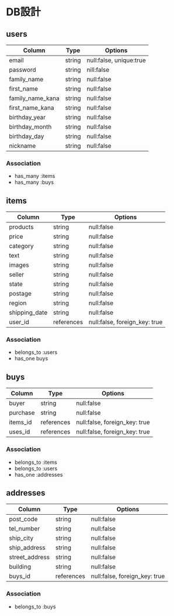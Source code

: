 # DB設計

## users

| Column             | Type       | Options                        |
| ------------------ | ------     | -----------                    |
| email              | string     | null:false, unique:true        |
| password           | string     | nill:false                     |
| family_name        | string     | null:false                     |
| first_name         | string     | null:false                     |
| family_name_kana   | string     | null:false                     |
| first_name_kana    | string     | null:false                     |  
| birthday_year      | string     | null:false                     |
| birthday_month     | string     | null:false                     |
| birthday_day       | string     | null:false                     |
| nickname           | string     | null:false                     |

### Association
- has_many :items
- has_many :buys

## items
| Column             | Type       | Options                       |
| ------------------ | ------     | -----------                   |
| products           | string     | null:false                    |
| price              | string     | null:false                    |
| category           | string     | null:false                    |
| text               | string     | null:false                    |
| images             | string     | null:false                    |
| seller             | string     | null:false                    |
| state              | string     | null:false                    |
| postage            | string     | null:false                    |
| region             | string     | null:false                    |
| shipping_date      | string     | null:false                    |
| user_id            | references | null:false, foreign_key: true |

### Association
- belongs_to :users
- has_one buys

## buys
| Column             | Type       | Options                       |
| ------------------ | ------     | -----------                   |
| buyer              | string     | null:false                    |
| purchase           | string     | null:false                    |
| items_id           | references | null:false, foreign_key: true |
| uses_id            | references | null:false, foreign_key: true |

### Association
- belongs_to :items
- belongs_to :users
- has_one :addresses

## addresses
| Column             | Type       | Options                       |
| ------------------ | ------     | -----------                   |
| post_code          | string     | null:false                    |
| tel_number         | string     | null:false                    |
| ship_city          | string     | null:false                    |
| ship_address       | string     | null:false                    |
| street_address     | string     | null:false                    |
| building           | string     | null:false                    |
| buys_id            | references | null:false, foreign_key: true |

### Association
- belongs_to :buys